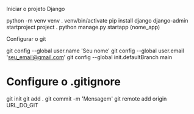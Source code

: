 Iniciar o projeto Django

python -m venv venv
. venv/bin/activate
pip install django
django-admin startproject project .
python manage.py startapp (nome_app)

Configurar o git

git config --global user.name 'Seu nome'
git config --global user.email 'seu_email@gmail.com'
git config --global init.defaultBranch main
# Configure o .gitignore
git init
git add .
git commit -m 'Mensagem'
git remote add origin URL_DO_GIT